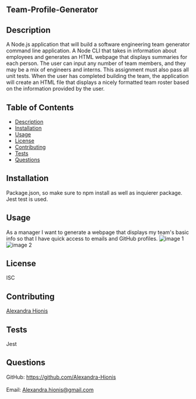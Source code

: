 ## Team-Profile-Generator

## Description
 A Node.js application that will build a software engineering team generator command line application. A Node CLI that takes in information about employees and generates an HTML webpage that displays summaries for each person. The user can input any number of team members, and they may be a mix of engineers and interns. This assignment must also pass all unit tests. When the user has completed building the team, the application will create an HTML file that displays a nicely formatted team roster based on the information provided by the user.
## Table of Contents
- [Description](#description)
- [Installation](#installation)
- [Usage](#usage)
- [License](#license)
- [Contributing](#contributing)
- [Tests](#tests)
- [Questions](#questions)
## Installation
Package.json, so make sure to npm install as well as inquierer package. Jest test is used.
## Usage
As a manager
I want to generate a webpage that displays my team's basic info
so that I have quick access to emails and GitHub profiles.
![image 1]()
![image 2]()
## License
ISC
## Contributing
[Alexandra Hionis](https://github.com/Alexandra-Hionis/README-Generator)
## Tests
Jest
## Questions
GitHub: https://github.com/Alexandra-Hionis<br /><br />
Email: Alexandra.hionis@gmail.com<br /><br />
